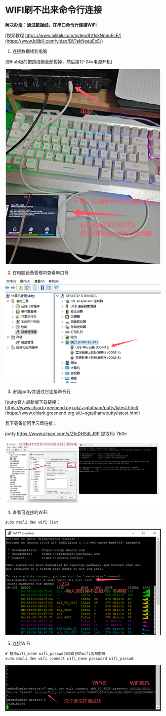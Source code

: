 # WIFI刷不出来命令行连接


**解决办法：通过数据线，在串口命令行连接WiFi**

[视频教程 https://www.bilibili.com/video/BV1skNoeuEcE/](https://www.bilibili.com/video/BV1skNoeuEcE/)

1. 连接数据线到电脑

(带hub板的把跳线帽全部拔掉，然后接12-24v电源开机)

![通过数据线连接手机和电脑](vx_images/455274631009482.png)

2. 在电脑设备管理中查看串口号

![](vx_images/191739777015959.png)

3. 安装putty并通过它连接命令行

[putty官方最新版下载链接：https://www.chiark.greenend.org.uk/~sgtatham/putty/latest.html](https://www.chiark.greenend.org.uk/~sgtatham/putty/latest.html)

我下载备份阿里云盘链接：

putty
https://www.alipan.com/s/ZfeDHSdLJ9P
提取码: 7b0e


![进入终端方法](vx_images/253972335076396.jpg)

4. 查看可连接的WiFi

```shell
sudo nmcli dev wifi list
```

![查看WiFi列表](vx_images/64143348226662.png)

5. 连接WiFi

```shell
# 替换wifi_name wifi_passwd为你自己的wifi名和密码
sudo nmcli dev wifi connect wifi_name password wifi_passwd
```

![连接WiFi](vx_images/242343185681155.png)